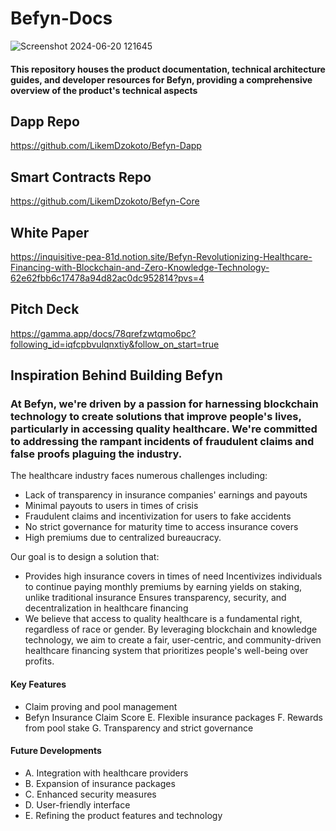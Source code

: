 # Befyn-Docs


![Screenshot 2024-06-20 121645](https://github.com/LikemDzokoto/Befyn/assets/45667432/5199732b-c432-4709-88c8-da3d409a6d1c)


#### This repository houses the product documentation, technical architecture guides, and developer resources for Befyn, providing a comprehensive overview of the product's technical aspects



## Dapp Repo

https://github.com/LikemDzokoto/Befyn-Dapp


## Smart Contracts Repo

https://github.com/LikemDzokoto/Befyn-Core



## White Paper 

https://inquisitive-pea-81d.notion.site/Befyn-Revolutionizing-Healthcare-Financing-with-Blockchain-and-Zero-Knowledge-Technology-62e62fbb6c17478a94d82ac0dc952814?pvs=4


## Pitch Deck 

https://gamma.app/docs/78qrefzwtqmo6pc?following_id=iqfcpbvulqnxtiy&follow_on_start=true




## Inspiration Behind Building Befyn 

### At Befyn, we're driven by a passion for harnessing blockchain technology to create solutions that improve people's lives, particularly in accessing quality healthcare. We're committed to addressing the rampant incidents of fraudulent claims and false proofs plaguing the industry.

The healthcare industry faces numerous challenges including:
- Lack of transparency in insurance companies' earnings and payouts
- Minimal payouts to users in times of crisis
- Fraudulent claims and incentivization for users to fake accidents
- No strict governance for maturity time to access insurance covers
- High premiums due to centralized bureaucracy.

 Our goal is to design a solution that:

- Provides high insurance covers in times of need Incentivizes individuals to continue paying monthly premiums by earning yields on staking, unlike traditional insurance Ensures transparency, security, and decentralization in healthcare financing
- We believe that access to quality healthcare is a fundamental right, regardless of race or gender. By leveraging blockchain and knowledge technology, we aim to create a fair, user-centric, and community-driven healthcare financing system that prioritizes people's well-being over profits.

#### Key Features 
- Claim proving  and pool management
-  Befyn Insurance Claim Score
E. Flexible insurance packages
F. Rewards from pool stake
G. Transparency and strict governance

#### Future Developments
- A. Integration with healthcare providers
- B. Expansion of insurance packages
- C. Enhanced security measures 
- D. User-friendly interface
- E. Refining the product features and technology




